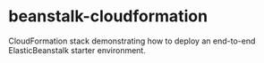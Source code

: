 # beanstalk-cloudformation

CloudFormation stack demonstrating how to deploy an end-to-end ElasticBeanstalk starter environment.

